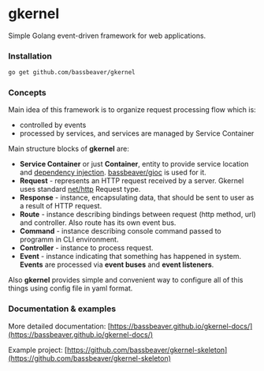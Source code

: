 # gkernel

Simple Golang event-driven framework for web applications.

### Installation

 ```bash
 go get github.com/bassbeaver/gkernel
 ```
 
 ### Concepts
 
 Main idea of this framework is to organize request processing flow which is: 
 
 * controlled by events
 * processed by services, and services are managed by Service Container

Main structure blocks of **gkernel** are:

* **Service Container** or just **Container**, entity to provide service location and [dependency injection](https://wikipedia.org/wiki/Dependency_injection). [bassbeaver/gioc](https://github.com/bassbeaver/gioc) is used for it.
* **Request** - represents an HTTP request received by a server. Gkernel uses standard [net/http](https://golang.org/pkg/net/http/) Request type. 
* **Response** - instance, encapsulating data, that should be sent to user as a result of HTTP request.
* **Route** - instance describing bindings between request (http method, url) and controller. Also route has its own event bus.
* **Command** - instance describing console command passed to programm in CLI environment.
* **Controller** - instance to process request.
* **Event** - instance indicating that something has happened in system. **Events** are processed via **event buses** and **event listeners**.

Also **gkernel** provides simple and convenient way to configure all of this things using config file in yaml  format.


### Documentation & examples

More detailed documentation: [https://bassbeaver.github.io/gkernel-docs/](https://bassbeaver.github.io/gkernel-docs/)

Example project: [https://github.com/bassbeaver/gkernel-skeleton](https://github.com/bassbeaver/gkernel-skeleton)